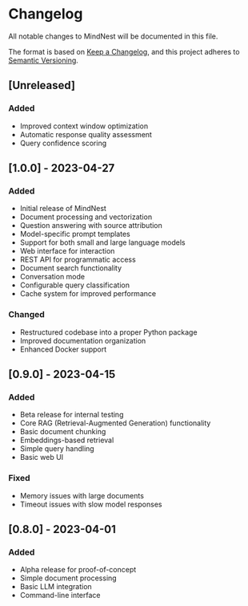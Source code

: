 # Changelog

All notable changes to MindNest will be documented in this file.

The format is based on [Keep a Changelog](https://keepachangelog.com/en/1.0.0/),
and this project adheres to [Semantic Versioning](https://semver.org/spec/v2.0.0.html).

## [Unreleased]

### Added
- Improved context window optimization
- Automatic response quality assessment
- Query confidence scoring

## [1.0.0] - 2023-04-27

### Added
- Initial release of MindNest
- Document processing and vectorization
- Question answering with source attribution
- Model-specific prompt templates
- Support for both small and large language models
- Web interface for interaction
- REST API for programmatic access
- Document search functionality
- Conversation mode
- Configurable query classification
- Cache system for improved performance

### Changed
- Restructured codebase into a proper Python package
- Improved documentation organization
- Enhanced Docker support

## [0.9.0] - 2023-04-15

### Added
- Beta release for internal testing
- Core RAG (Retrieval-Augmented Generation) functionality
- Basic document chunking
- Embeddings-based retrieval
- Simple query handling
- Basic web UI

### Fixed
- Memory issues with large documents
- Timeout issues with slow model responses

## [0.8.0] - 2023-04-01

### Added
- Alpha release for proof-of-concept
- Simple document processing
- Basic LLM integration
- Command-line interface 